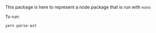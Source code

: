 This package is here to represent a node package that is run with `esno`

To run:

```bash
yarn parse-ast
```
